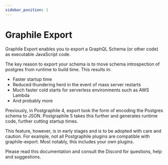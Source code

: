 ```yaml
---
sidebar_position: 1
---
```


# Graphile Export

Graphile Export enables you to export a GraphQL Schema (or other code) as
executable JavaScript code. 

The key reason to export your schema is to move schema introspection of postgres
from runtime to build time. This results in:

- Faster startup time
- Reduced thundering herd in the event of mass server restarts
- Much faster cold starts for serverless environments such as AWS Lambda
- And probably more

Previously, in Postgraphile 4, export took the form of encoding the Postgres
schema to JSON. Postgraphile 5 takes this further and generates runtime code,
further cutting startup times.

This feature, however, is in early stages and is to be adopted with care and
caution. For example, not all Postgraphile plugins are compatible with
graphile-export. Most notably, this includes your own plugins.

Please read this documentation and consult the Discord for questions, help and
suggestions.